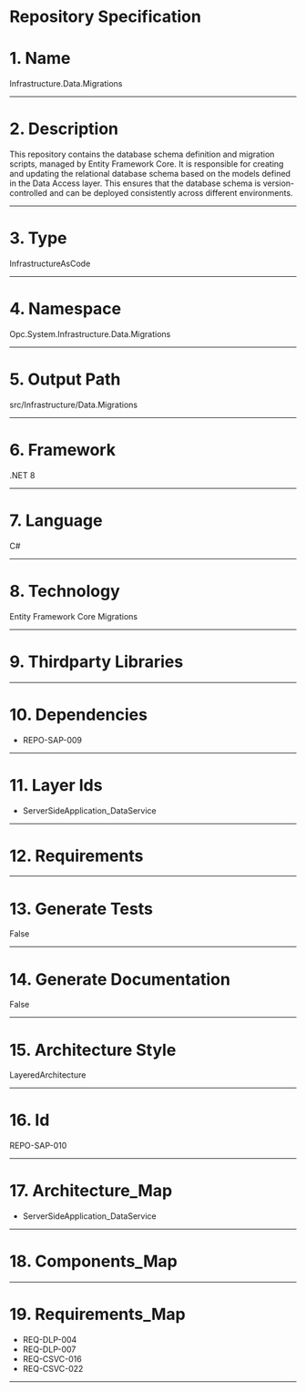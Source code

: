 # Repository Specification

# 1. Name
Infrastructure.Data.Migrations


---

# 2. Description
This repository contains the database schema definition and migration scripts, managed by Entity Framework Core. It is responsible for creating and updating the relational database schema based on the models defined in the Data Access layer. This ensures that the database schema is version-controlled and can be deployed consistently across different environments.


---

# 3. Type
InfrastructureAsCode


---

# 4. Namespace
Opc.System.Infrastructure.Data.Migrations


---

# 5. Output Path
src/Infrastructure/Data.Migrations


---

# 6. Framework
.NET 8


---

# 7. Language
C#


---

# 8. Technology
Entity Framework Core Migrations


---

# 9. Thirdparty Libraries



---

# 10. Dependencies

- REPO-SAP-009


---

# 11. Layer Ids

- ServerSideApplication_DataService


---

# 12. Requirements



---

# 13. Generate Tests
False


---

# 14. Generate Documentation
False


---

# 15. Architecture Style
LayeredArchitecture


---

# 16. Id
REPO-SAP-010


---

# 17. Architecture_Map

- ServerSideApplication_DataService


---

# 18. Components_Map



---

# 19. Requirements_Map

- REQ-DLP-004
- REQ-DLP-007
- REQ-CSVC-016
- REQ-CSVC-022


---

